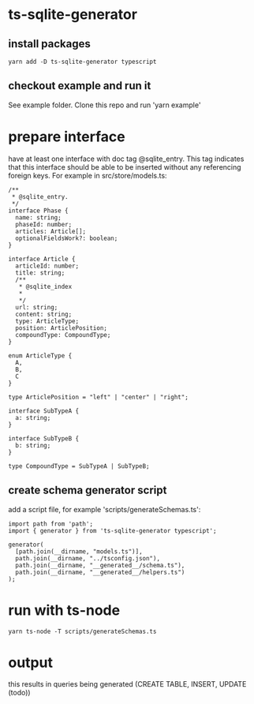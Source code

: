 # ts-sqlite-generator

## install packages
```
yarn add -D ts-sqlite-generator typescript 
```

## checkout example and run it
See example folder.
Clone this repo and run 'yarn example'

# prepare interface
have at least one interface with doc tag @sqlite_entry.
This tag indicates that this interface should be able to be inserted without any referencing foreign keys.
For example in src/store/models.ts:
```
/**
 * @sqlite_entry.
 */
interface Phase {
  name: string;
  phaseId: number;
  articles: Article[];
  optionalFieldsWork?: boolean;
}

interface Article {
  articleId: number;
  title: string;
  /**
   * @sqlite_index
   *
   */
  url: string;
  content: string;
  type: ArticleType;
  position: ArticlePosition;
  compoundType: CompoundType;
}

enum ArticleType {
  A,
  B,
  C
}

type ArticlePosition = "left" | "center" | "right";

interface SubTypeA {
  a: string;
}

interface SubTypeB {
  b: string;
}

type CompoundType = SubTypeA | SubTypeB;

```


## create schema generator script 

add a script file, for example 'scripts/generateSchemas.ts':
```
import path from 'path';
import { generator } from 'ts-sqlite-generator typescript';

generator(
  [path.join(__dirname, "models.ts")],
  path.join(__dirname, "../tsconfig.json"),
  path.join(__dirname, "__generated__/schema.ts"),
  path.join(__dirname, "__generated__/helpers.ts")
);
```

# run with ts-node
```
yarn ts-node -T scripts/generateSchemas.ts
```

# output
this results in queries being generated (CREATE TABLE, INSERT, UPDATE (todo))